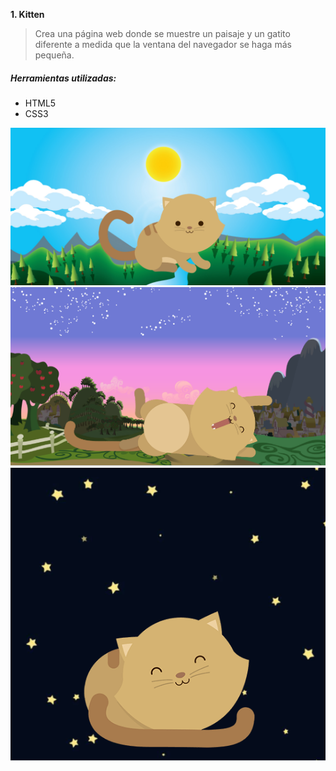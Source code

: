 **1. Kitten**

>Crea una página web donde se muestre un paisaje y un gatito diferente a medida que la ventana del navegador se haga más pequeña.



##### Herramientas utilizadas:
* HTML5
* CSS3


![imagen kitten](assets/images/kitten-sunnyday.png)
![imagen kitten](assets/images/kitten-dawn.png)
![imagen kitten](assets/images/kitten-night.png)
